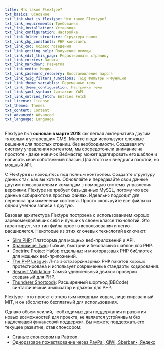 ```yaml
---
title: Что такое Flextype?
txt_basics: Основное
txt_link_what_is_flextype: Что такое Flextype?
txt_link_requirements: Требования
txt_link_installation: Установка
txt_link_configuration: Настройка
txt_link_folder_structure: Структура папок
txt_link_php_constants: PHP константы
txt_link_coc: Кодекс поведения
txt_link_getting_help: Получение помощи
txt_link_edit_this_page: Редактировать страницу
txt_link_entries: Записи
txt_link_markdown: Разметка
txt_link_media: Медиа
txt_link_password_recovery: Восстановление пароля
txt_link_twig_filters_functions: Twig Фильтры и Функции
txt_link_theme_variables: Переменные темы
txt_link_theme_configuration: Настройка темы
txt_link_yaml_syntax: Синтаксис YAML
txt_link_entries_fetch: Entries Fetch
txt_license: License
txt_themes: Themes
txt_content: Content
txt_advanced: Advanced
txt_language: Language
---
```


Flextype был **основан в марте 2018** как легкая альтернатива другим тяжелым и устаревшим CMS. Многие люди используют сложные решения для простых страниц, без необходимости. Создавая эту систему управления контентом, мы сосредоточили внимание на простоте - даже новичок Вебмастер может адаптировать его шаблон и написать свой собственный плагин. Для этого мы внедрили простой, но мощный API.

С Flextype вы находитесь под полным контролем. Создайте структуру данных так, как вы хотите. Обновляйте и передавайте свои данные другим пользователям и командам с помощью системы управления версиями. Flextype не требует базы данных MySQL, потому что все данные собираются в простых файлах. Идеально подходит для переноса при изменении хостинга. Просто скопируйте все файлы из одной учетной записи в другую.

Базовая архитектура Flextype построена с использованием хорошо зарекомендовавших себя и лучших в своем классе технологий. Это гарантирует, что тип файла прост в использовании и легко расширяется. Некоторые из этих ключевых технологий включают:

* [Slim PHP](http://www.slimframework.com): Платформа для мощных веб-приложений и API.
* [Хранилище Twig](https://twig.symfony.com): Гибкий, быстрый и безопасный шаблон для PHP.
* [Doctrine Projec](https://www.doctrine-project.org): Набор отдельных и многоразовых PHP библиотек для мощных веб-приложений.
* [The PHP League](https://thephpleague.com): Лига экстраординарных PHP пакетов хорошо протестирована и использует современные стандарты кодирования.
* [Respect Validation](https://respect-validation.readthedocs.io/): Самый удивительный движок проверки, созданный для PHP.
* [Thunderer Shortcode](https://github.com/thunderer/Shortcode): Расширенный шорткод (BBCode) синтаксический анализатор и движок для PHP.

Flextype - это проект с открытым исходным кодом, лицензированный MIT, и он абсолютно бесплатный для использования.

Однако объем усилий, необходимых для поддержания и развития новых возможностей для проекта, не является устойчивым без надлежащей финансовой поддержки. Вы можете поддержать его текущее развитие, став спонсором:

* [Станьте спонсором на Patreon](https://www.patreon.com/awilum).
* [Одноразовое пожертвование через PayPal, QIWI, Sberbank, Яндекс](http://flextype.org/en/one-time-donation)